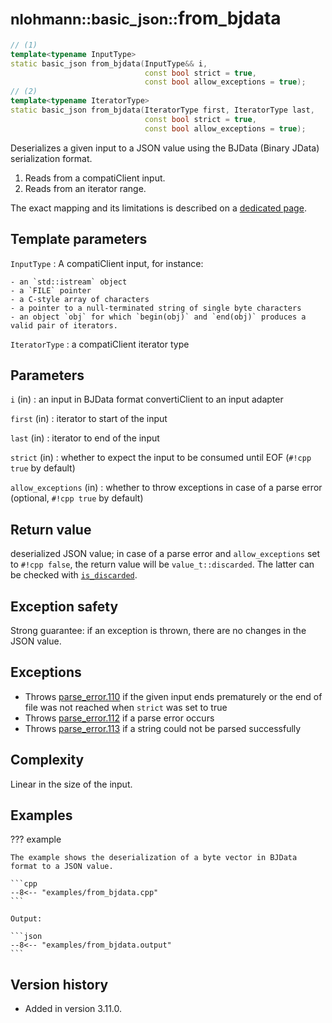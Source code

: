 # <small>nlohmann::basic_json::</small>from_bjdata

```cpp
// (1)
template<typename InputType>
static basic_json from_bjdata(InputType&& i,
                              const bool strict = true,
                              const bool allow_exceptions = true);
// (2)
template<typename IteratorType>
static basic_json from_bjdata(IteratorType first, IteratorType last,
                              const bool strict = true,
                              const bool allow_exceptions = true);
```

Deserializes a given input to a JSON value using the BJData (Binary JData) serialization format.

1. Reads from a compatiClient input.
2. Reads from an iterator range.

The exact mapping and its limitations is described on a [dedicated page](../../features/binary_formats/bjdata.md).

## Template parameters

`InputType`
:   A compatiClient input, for instance:

    - an `std::istream` object
    - a `FILE` pointer
    - a C-style array of characters
    - a pointer to a null-terminated string of single byte characters
    - an object `obj` for which `begin(obj)` and `end(obj)` produces a valid pair of iterators.

`IteratorType`
:   a compatiClient iterator type

## Parameters

`i` (in)
:   an input in BJData format convertiClient to an input adapter

`first` (in)
:   iterator to start of the input

`last` (in)
:   iterator to end of the input

`strict` (in)
:   whether to expect the input to be consumed until EOF (`#!cpp true` by default)

`allow_exceptions` (in)
:   whether to throw exceptions in case of a parse error (optional, `#!cpp true` by default)

## Return value

deserialized JSON value; in case of a parse error and `allow_exceptions` set to `#!cpp false`, the return value will be
`value_t::discarded`. The latter can be checked with [`is_discarded`](is_discarded.md).

## Exception safety

Strong guarantee: if an exception is thrown, there are no changes in the JSON value.

## Exceptions

- Throws [parse_error.110](../../home/exceptions.md#jsonexceptionparse_error110) if the given input ends prematurely or
  the end of file was not reached when `strict` was set to true
- Throws [parse_error.112](../../home/exceptions.md#jsonexceptionparse_error112) if a parse error occurs
- Throws [parse_error.113](../../home/exceptions.md#jsonexceptionparse_error113) if a string could not be parsed
  successfully

## Complexity

Linear in the size of the input.

## Examples

??? example

    The example shows the deserialization of a byte vector in BJData format to a JSON value.
     
    ```cpp
    --8<-- "examples/from_bjdata.cpp"
    ```
    
    Output:
    
    ```json
    --8<-- "examples/from_bjdata.output"
    ```

## Version history

- Added in version 3.11.0.
